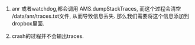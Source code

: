 1. anr 或者watchdog,都会调用 AMS.dumpStackTraces, 而这个过程会清空 /data/anr/traces.txt文件, 从而导致信息丢失.
那么我们需要将这个信息添加到dropbox里面.

2. crash的过程并不会输出traces.